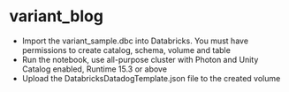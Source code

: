 # variant_blog

- Import the variant_sample.dbc into Databricks. You must have permissions to create catalog, schema, volume and table
- Run the notebook, use all-purpose cluster with Photon and Unity Catalog enabled, Runtime 15.3 or above
- Upload the DatabricksDatadogTemplate.json file to the created volume